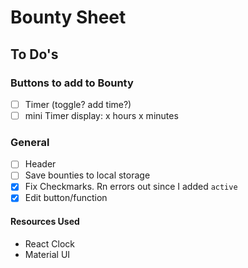 # Bounty Sheet

## To Do's

### Buttons to add to Bounty

- [ ] Timer (toggle? add time?)
- [ ] mini Timer display: x hours x minutes

### General

- [ ] Header
- [ ] Save bounties to local storage
- [x] Fix Checkmarks. Rn errors out since I added `active`
- [x] Edit button/function

#### Resources Used

- React Clock
- Material UI

